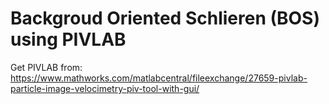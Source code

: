 # Backgroud Oriented Schlieren (BOS) using PIVLAB

Get PIVLAB from: https://www.mathworks.com/matlabcentral/fileexchange/27659-pivlab-particle-image-velocimetry-piv-tool-with-gui/